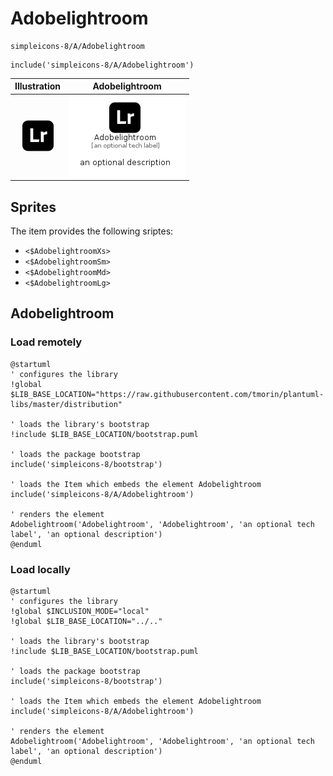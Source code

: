 # Adobelightroom


```text
simpleicons-8/A/Adobelightroom
```

```text
include('simpleicons-8/A/Adobelightroom')
```



| Illustration | Adobelightroom |
| :---: | :---: |
| ![illustration for Illustration](../../simpleicons-8/A/Adobelightroom.png) | ![illustration for Adobelightroom](../../simpleicons-8/A/Adobelightroom.Local.png) |



## Sprites
The item provides the following sriptes:

- `<$AdobelightroomXs>`
- `<$AdobelightroomSm>`
- `<$AdobelightroomMd>`
- `<$AdobelightroomLg>`





## Adobelightroom

### Load remotely
```plantuml
@startuml
' configures the library
!global $LIB_BASE_LOCATION="https://raw.githubusercontent.com/tmorin/plantuml-libs/master/distribution"

' loads the library's bootstrap
!include $LIB_BASE_LOCATION/bootstrap.puml

' loads the package bootstrap
include('simpleicons-8/bootstrap')

' loads the Item which embeds the element Adobelightroom
include('simpleicons-8/A/Adobelightroom')

' renders the element
Adobelightroom('Adobelightroom', 'Adobelightroom', 'an optional tech label', 'an optional description')
@enduml
```

### Load locally
```plantuml
@startuml
' configures the library
!global $INCLUSION_MODE="local"
!global $LIB_BASE_LOCATION="../.."

' loads the library's bootstrap
!include $LIB_BASE_LOCATION/bootstrap.puml

' loads the package bootstrap
include('simpleicons-8/bootstrap')

' loads the Item which embeds the element Adobelightroom
include('simpleicons-8/A/Adobelightroom')

' renders the element
Adobelightroom('Adobelightroom', 'Adobelightroom', 'an optional tech label', 'an optional description')
@enduml
```

